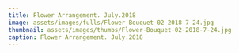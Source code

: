 ```yaml
---
title: Flower Arrangement. July.2018
image: assets/images/fulls/Flower-Bouquet-02-2018-7-24.jpg
thumbnail: assets/images/thumbs/Flower-Bouquet-02-2018-7-24.jpg
caption: Flower Arrangement. July.2018
---
```

